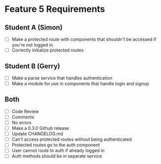 # Feature 5 Requirements

## Student A (Simon)
- [ ] Make a protected route with components that shouldn't be accessed if you're not logged in.
- [ ] Correctly initialize protected routes

## Student B (Gerry)
- [ ] Make a parse service that handles authentication
- [ ] Make a module for use in components that handle login and signup

## Both
- [ ] Code Review
- [ ] Comments
- [ ] No errors
- [ ] Make a 0.3.0 Github release
- [ ] Update CHANGELOG.md
- [ ] Can't access protected routes without being authenticated
- [ ] Protected routes go to the auth component
- [ ] User cannot route to auth if already logged in
- [ ] Auth methods should be in separate service
